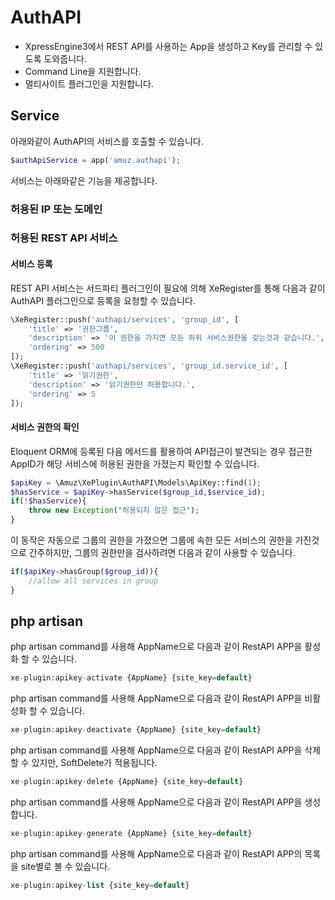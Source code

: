 # AuthAPI
- XpressEngine3에서 REST API를 사용하는 App을 생성하고 Key를 관리할 수 있도록 도와줍니다.
- Command Line을 지원합니다.
- 멀티사이트 플러그인을 지원합니다.


## Service
아래와같이 AuthAPI의 서비스를 호출할 수 있습니다.
```php
$authApiService = app('amuz.authapi');
```
서비스는 아래와같은 기능을 제공합니다.
### 허용된 IP 또는 도메인

### 허용된 REST API 서비스
#### 서비스 등록
REST API 서비스는 서드파티 플러그인이 필요에 의해 XeRegister를 통해 다음과 같이 AuthAPI 플러그인으로 등록을 요청할 수 있습니다.
```php
\XeRegister::push('authapi/services', 'group_id', [
    'title' => '권한그룹',
    'description' => '이 권한을 가지면 모든 하위 서비스권한을 갖는것과 같습니다.',
    'ordering' => 500
]);
\XeRegister::push('authapi/services', 'group_id.service_id', [
    'title' => '읽기권한',
    'description' => '읽기권한만 허용합니다.',
    'ordering' => 5
]);
```
#### 서비스 권한의 확인
Eloquent ORM에 등록된 다음 메서드를 활용하여 API접근이 발견되는 경우 접근한 AppID가 해당 서비스에 허용된 권한을 가졌는지 확인할 수 있습니다.
```php
$apiKey = \Amuz\XePlugin\AuthAPI\Models\ApiKey::find(1);
$hasService = $apiKey->hasService($group_id,$service_id);
if(!$hasService){
    throw new Exception("허용되지 않은 접근");
}
```
이 동작은 자동으로 그룹의 권한을 가졌으면 그룹에 속한 모든 서비스의 권한을 가진것으로 간주하지만, 그룹의 권한만을 검사하려면 다음과 같이 사용할 수 있습니다.
```php
if($apiKey->hasGroup($group_id)){
    //allow all services in group
}
```

## php artisan
php artisan command를 사용해 AppName으로 다음과 같이 RestAPI APP을 활성화 할 수 있습니다.
```php
xe-plugin:apikey-activate {AppName} {site_key=default}
```
php artisan command를 사용해 AppName으로 다음과 같이 RestAPI APP을 비활성화 할 수 있습니다.
```php
xe-plugin:apikey-deactivate {AppName} {site_key=default}
```
php artisan command를 사용해 AppName으로 다음과 같이 RestAPI APP을 삭제할 수 있지만, SoftDelete가 적용됩니다.
```php
xe-plugin:apikey-delete {AppName} {site_key=default}
```
php artisan command를 사용해 AppName으로 다음과 같이 RestAPI APP을 생성 합니다.
```php
xe-plugin:apikey-generate {AppName} {site_key=default}
```

php artisan command를 사용해 AppName으로 다음과 같이 RestAPI APP의 목록을 site별로 볼 수 있습니다.
```php
xe-plugin:apikey-list {site_key=default}
```